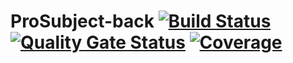 
# ProSubject-back [![Build Status](https://travis-ci.org/ProSubjectGrupo5/ProSubject-back.svg?branch=master)](https://travis-ci.org/ProSubjectGrupo5/ProSubject-back) [![Quality Gate Status](https://sonarcloud.io/api/project_badges/measure?project=ProSubjectGrupo5_ProSubject-back-final&metric=alert_status)](https://sonarcloud.io/dashboard?id=ProSubjectGrupo5_ProSubject-back-final) [![Coverage](https://sonarcloud.io/api/project_badges/measure?project=ProSubjectGrupo5_ProSubject-back-sprint3&metric=coverage)](https://sonarcloud.io/dashboard?id=ProSubjectGrupo5_ProSubject-back-sprint3)
